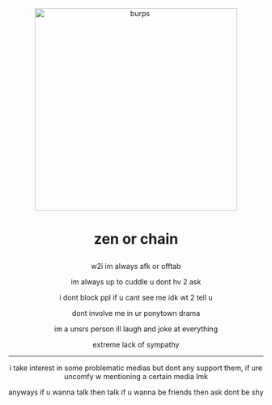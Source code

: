 <p align="center"> <img width="400" src="https://cdn.discordapp.com/attachments/1095650668787810307/1205107773549969428/tumblr_pyvr2u5JvU1wouno4o1_500.gif?ex=65d72b13&is=65c4b613&hm=111a42a7fbd5162d1971016f24ec39e029510ff4d9294b99ccfcd22d154cd67b&" alt="burps">
  
# <p align="center"> zen or chain


<p align="center"> w2i im always afk or offtab
<p align="center"> im always up to cuddle u dont hv 2 ask
<p align="center"> i dont block ppl if u cant see me idk wt 2 tell u
<p align="center"> dont involve me in ur ponytown drama
<p align="center"> im a unsrs person ill laugh and joke at everything
<p align="center"> extreme lack of sympathy

  ---
<p align="center"> i take interest in some problematic medias but dont any support them, if ure uncomfy w mentioning a certain media lmk
<p align="center"> anyways if u wanna talk then talk if u wanna be friends then ask dont be shy
